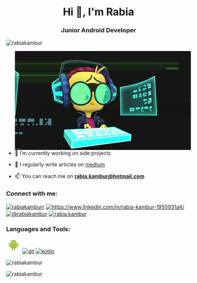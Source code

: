 <h1 align="center">Hi 👋, I'm Rabia</h1>
<h3 align="center">Junior Android Developer</h3>

<p align="left"> <img src="https://komarev.com/ghpvc/?username=rabiakambur&label=Profile%20views&color=0e75b6&style=flat" alt="rabiakambur" /> </p>

<img align="right" alt="GIF" src="gifs/giphy.gif"/>

- 🔭 I’m currently working on side projects

- 📝 I regularly write articles on [medium](https://medium.com/@rabiakambur)

- 📫 You can reach me on **rabia.kambur@hotmail.com**

<h3 align="left">Connect with me:</h3>
<p align="left">
<a href="https://twitter.com/rabiakamburr" target="blank"><img align="center" src="https://raw.githubusercontent.com/rahuldkjain/github-profile-readme-generator/master/src/images/icons/Social/twitter.svg" alt="rabiakamburr" height="30" width="40" /></a>
<a href="https://linkedin.com/in/https://www.linkedin.com/in/rabia-kambur-1950931a4/" target="blank"><img align="center" src="https://raw.githubusercontent.com/rahuldkjain/github-profile-readme-generator/master/src/images/icons/Social/linked-in-alt.svg" alt="https://www.linkedin.com/in/rabia-kambur-1950931a4/" height="30" width="40" /></a>
<a href="https://medium.com/@rabiakambur" target="blank"><img align="center" src="https://raw.githubusercontent.com/rahuldkjain/github-profile-readme-generator/master/src/images/icons/Social/medium.svg" alt="@rabiakambur" height="30" width="40" /></a>
<a href="https://discord.gg/rabia.kambur" target="blank"><img align="center" src="https://raw.githubusercontent.com/rahuldkjain/github-profile-readme-generator/master/src/images/icons/Social/discord.svg" alt="rabia.kambur" height="30" width="40" /></a>
</p>

<h3 align="left">Languages and Tools:</h3>
<p align="left"> 
  <a href="https://developer.android.com" target="blank" rel="noreferrer"> <img src="https://raw.githubusercontent.com/devicons/devicon/master/icons/android/android-original-wordmark.svg" alt="android" width="40" height="40"/></a> 
  <a href="https://git-scm.com/" target="blank" rel="noreferrer"> <img src="https://www.vectorlogo.zone/logos/git-scm/git-scm-icon.svg" alt="git" width="40" height="40"/></a> 
  <a href="https://kotlinlang.org" target="blank" rel="noreferrer"> <img src="https://www.vectorlogo.zone/logos/kotlinlang/kotlinlang-icon.svg" alt="kotlin" width="40" height="40"/></a> 
</p>

<p>&nbsp;<img align="left" src="https://github-readme-stats.vercel.app/api?username=rabiakambur&show_icons=true&locale=en" alt="rabiakambur" /></p>

<p><img align="left" src="https://github-readme-stats.vercel.app/api/top-langs?username=rabiakambur&show_icons=true&locale=en&layout=compact" alt="rabiakambur" /></p>
